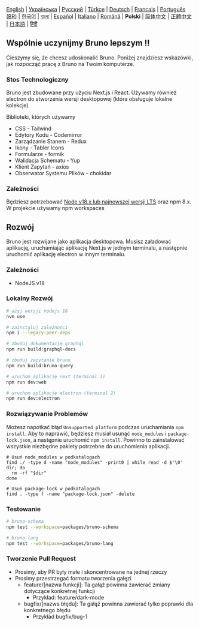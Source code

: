 [English](../../contributing.md)
| [Українська](./contributing_ua.md)
| [Русский](./contributing_ru.md)
| [Türkçe](./contributing_tr.md)
| [Deutsch](./contributing_de.md)
| [Français](./contributing_fr.md)
| [Português (BR)](./contributing_pt_br.md)
| [한국어](./contributing_kr.md)
| [বাংলা](./contributing_bn.md)
| [Español](./contributing_es.md)
| [Italiano](./contributing_it.md)
| [Română](./contributing_ro.md)
| **Polski**
| [简体中文](./contributing_cn.md)
| [正體中文](./contributing_zhtw.md)
| [日本語](./contributing_ja.md)
| [हिंदी](./contributing_hi.md)

## Wspólnie uczynijmy Bruno lepszym !!

Cieszymy się, że chcesz udoskonalić Bruno. Poniżej znajdziesz wskazówki, jak rozpocząć pracę z Bruno na Twoim komputerze.

### Stos Technologiczny

Bruno jest zbudowane przy użyciu Next.js i React. Używamy również electron do stworzenia wersji desktopowej (która obsługuje lokalne kolekcje)

Biblioteki, których używamy

- CSS - Tailwind
- Edytory Kodu - Codemirror
- Zarządzanie Stanem - Redux
- Ikony - Tabler Icons
- Formularze - formik
- Walidacja Schematu - Yup
- Klient Zapytań - axios
- Obserwator Systemu Plików - chokidar

### Zależności

Będziesz potrzebować [Node v18.x lub najnowszej wersji LTS](https://nodejs.org/en/) oraz npm 8.x. W projekcie używamy npm workspaces

## Rozwój

Bruno jest rozwijane jako aplikacja desktopowa. Musisz załadować aplikację, uruchamiając aplikację Next.js w jednym terminalu, a następnie uruchomić aplikację electron w innym terminalu.

### Zależności

- NodeJS v18

### Lokalny Rozwój

```bash
# użyj wersji nodejs 18
nvm use

# zainstaluj zależności
npm i --legacy-peer-deps

# zbuduj dokumentację graphql
npm run build:graphql-docs

# zbuduj zapytanie bruno
npm run build:bruno-query

# uruchom aplikację next (terminal 1)
npm run dev:web

# uruchom aplikację electron (terminal 2)
npm run dev:electron
```

### Rozwiązywanie Problemów

Możesz napotkać błąd `Unsupported platform` podczas uruchamiania `npm install`. Aby to naprawić, będziesz musiał usunąć `node_modules` i `package-lock.json`, a następnie uruchomić `npm install`. Powinno to zainstalować wszystkie niezbędne pakiety potrzebne do uruchomienia aplikacji.

```shell
# Usuń node_modules w podkatalogach
find ./ -type d -name "node_modules" -print0 | while read -d $'\0' dir; do
  rm -rf "$dir"
done

# Usuń package-lock w podkatalogach
find . -type f -name "package-lock.json" -delete

```

### Testowanie

```bash
# bruno-schema
npm test --workspace=packages/bruno-schema

# bruno-lang
npm test --workspace=packages/bruno-lang
```

### Tworzenie Pull Request

- Prosimy, aby PR były małe i skoncentrowane na jednej rzeczy
- Prosimy przestrzegać formatu tworzenia gałęzi
  - feature/[nazwa funkcji]: Ta gałąź powinna zawierać zmiany dotyczące konkretnej funkcji
    - Przykład: feature/dark-mode
  - bugfix/[nazwa błędu]: Ta gałąź powinna zawierać tylko poprawki dla konkretnego błędu
    - Przykład bugfix/bug-1

